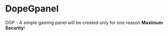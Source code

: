 # DopeGpanel

DGP - A simple gaming panel will be created only for one reason **Maximum Security**!

